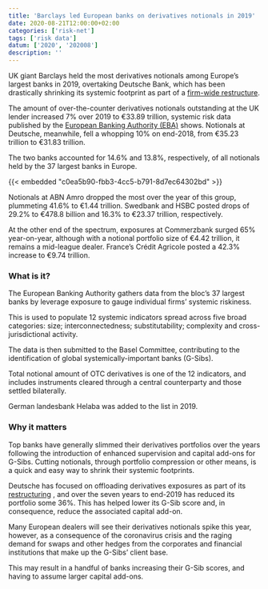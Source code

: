 ```yaml
---
title: 'Barclays led European banks on derivatives notionals in 2019'
date: 2020-08-21T12:00:00+02:00
categories: ['risk-net']
tags: ['risk data']
datum: ['2020', '202008']
description: ''
---
```


UK giant Barclays held the most derivatives notionals among Europe’s largest banks in 2019, overtaking Deutsche Bank, which has been drastically shrinking its systemic footprint as part of a [firm-wide restructure](https://www.risk.net/risk-quantum/7196271/now-less-of-a-systemic-risk-deutsche-wins-capital-relief).

The amount of over-the-counter derivatives notionals outstanding at the UK lender increased 7% over 2019 to €33.89 trillion, systemic risk data published by the [European Banking Authority (EBA)](https://eba.europa.eu/eba-updates-data-used-identification-global-systemically-important-institutions-g-siis) shows. Notionals at Deutsche, meanwhile, fell a whopping 10% on end-2018, from €35.23 trillion to €31.83 trillion.

The two banks accounted for 14.6% and 13.8%, respectively, of all notionals held by the 37 largest banks in Europe.

{{< embedded "c0ea5b90-fbb3-4cc5-b791-8d7ec64302bd" >}}

Notionals at ABN Amro dropped the most over the year of this group, plummeting 41.6% to €1.44 trillion. Swedbank and HSBC posted drops of 29.2% to €478.8 billion and 16.3% to €23.37 trillion, respectively.

At the other end of the spectrum, exposures at Commerzbank surged 65% year-on-year, although with a notional portfolio size of €4.42 trillion, it remains a mid-league dealer. France’s Crédit Agricole posted a 42.3% increase to €9.74 trillion.

### What is it?

The European Banking Authority gathers data from the bloc’s 37 largest banks by leverage exposure to gauge individual firms’ systemic riskiness.

This is used to populate 12 systemic indicators spread across five broad categories: size; interconnectedness; substitutability; complexity and cross-jurisdictional activity.

The data is then submitted to the Basel Committee, contributing to the identification of global systemically-important banks (G-Sibs).

Total notional amount of OTC derivatives is one of the 12 indicators, and includes instruments cleared through a central counterparty and those settled bilaterally.

German landesbank Helaba was added to the list in 2019.

### Why it matters

Top banks have generally slimmed their derivatives portfolios over the years following the introduction of enhanced supervision and capital add-ons for G-Sibs. Cutting notionals, through portfolio compression or other means, is a quick and easy way to shrink their systemic footprints.

Deutsche has focused on offloading derivatives exposures as part of its [restructuring](https://www.risk.net/risk-quantum/banks/7660656/deutsche-slashed-bad-bank-rwas-in-h1) , and over the seven years to end-2019 has reduced its portfolio some 36%. This has helped lower its G-Sib score and, in consequence, reduce the associated capital add-on.

Many European dealers will see their derivatives notionals spike this year, however, as a consequence of the coronavirus crisis and the raging demand for swaps and other hedges from the corporates and financial institutions that make up the G-Sibs’ client base.

This may result in a handful of banks increasing their G-Sib scores, and having to assume larger capital add-ons.


